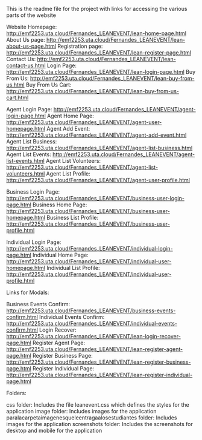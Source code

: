 This is the readme file for the project with links for accessing the various parts of the website


Website Homepage: http://emf2253.uta.cloud/Fernandes_LEANEVENT/lean-home-page.html
About Us page: http://emf2253.uta.cloud/Fernandes_LEANEVENT/lean-about-us-page.html
Registration page: http://emf2253.uta.cloud/Fernandes_LEANEVENT/lean-register-page.html
Contact Us: http://emf2253.uta.cloud/Fernandes_LEANEVENT/lean-contact-us.html
Login Page: http://emf2253.uta.cloud/Fernandes_LEANEVENT/lean-login-page.html
Buy From Us: http://emf2253.uta.cloud/Fernandes_LEANEVENT/lean-buy-from-us.html
Buy From Us Cart: http://emf2253.uta.cloud/Fernandes_LEANEVENT/lean-buy-from-us-cart.html

Agent Login Page: http://emf2253.uta.cloud/Fernandes_LEANEVENT/agent-login-page.html
Agent Home Page: http://emf2253.uta.cloud/Fernandes_LEANEVENT/agent-user-homepage.html
Agent Add Event: http://emf2253.uta.cloud/Fernandes_LEANEVENT/agent-add-event.html
Agent List Business: http://emf2253.uta.cloud/Fernandes_LEANEVENT/agent-list-business.html
Agent List Events: http://emf2253.uta.cloud/Fernandes_LEANEVENT/agent-list-events.html
Agent List Volunteers: http://emf2253.uta.cloud/Fernandes_LEANEVENT/agent-list-volunteers.html
Agent List Profile: http://emf2253.uta.cloud/Fernandes_LEANEVENT/agent-user-profile.html


Business Login Page: http://emf2253.uta.cloud/Fernandes_LEANEVENT/business-user-login-page.html
Business Home Page: http://emf2253.uta.cloud/Fernandes_LEANEVENT/business-user-homepage.html
Business List Profile: http://emf2253.uta.cloud/Fernandes_LEANEVENT/business-user-profile.html

Individual Login Page: http://emf2253.uta.cloud/Fernandes_LEANEVENT/individual-login-page.html
Individual Home Page: http://emf2253.uta.cloud/Fernandes_LEANEVENT/individual-user-homepage.html
Individual List Profile: http://emf2253.uta.cloud/Fernandes_LEANEVENT/individual-user-profile.html


Links for Modals:

Business Events Confirm: http://emf2253.uta.cloud/Fernandes_LEANEVENT/business-events-confirm.html
Individual Events Confirm: http://emf2253.uta.cloud/Fernandes_LEANEVENT/individual-events-confirm.html
Login Recover: http://emf2253.uta.cloud/Fernandes_LEANEVENT/lean-login-recover-page.html
Register Agent Page: http://emf2253.uta.cloud/Fernandes_LEANEVENT/lean-register-agent-page.html
Register Business Page: http://emf2253.uta.cloud/Fernandes_LEANEVENT/lean-register-business-page.html
Register Individual Page: http://emf2253.uta.cloud/Fernandes_LEANEVENT/lean-register-individual-page.html



Folders:

css folder: Includes the file leanevent.css which defines the styles for the application
image folder: Includes images for the application
paralacarpetaimagenesqueleentragaalosestudiantes folder: Includes images for the application
screenshots folder: Includes the screenshots for desktop and mobile for the application